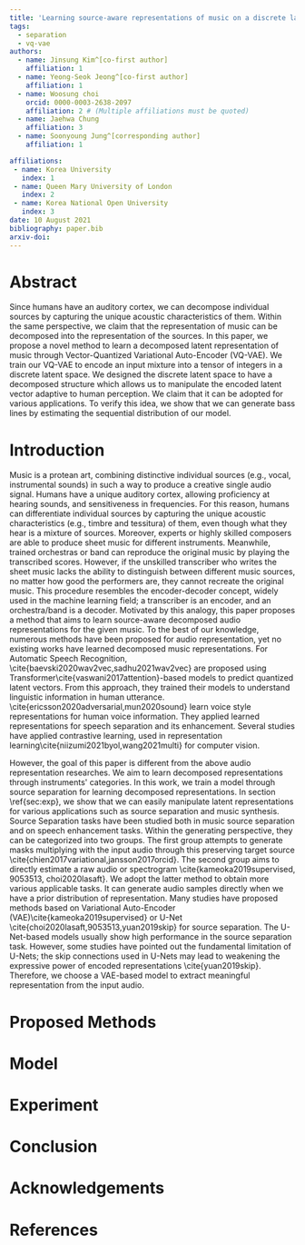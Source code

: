 ```yaml
---
title: 'Learning source-aware representations of music on a discrete latent space'
tags:
  - separation
  - vq-vae
authors:
  - name: Jinsung Kim^[co-first author]
    affiliation: 1
  - name: Yeong-Seok Jeong^[co-first author]
    affiliation: 1
  - name: Woosung choi
    orcid: 0000-0003-2638-2097
    affiliation: 2 # (Multiple affiliations must be quoted)
  - name: Jaehwa Chung
    affiliation: 3
  - name: Soonyoung Jung^[corresponding author]
    affiliation: 1

affiliations:
 - name: Korea University
   index: 1
 - name: Queen Mary University of London
   index: 2
 - name: Korea National Open University
   index: 3
date: 10 August 2021
bibliography: paper.bib
arxiv-doi: 
---
```


# Abstract

Since humans have an auditory cortex, we can decompose individual sources by capturing the unique acoustic characteristics of them.
Within the same perspective, we claim that the representation of music can be decomposed into the representation of the sources.
In this paper, we propose a novel method to learn a decomposed latent representation of music through Vector-Quantized Variational Auto-Encoder (VQ-VAE).
We train our VQ-VAE to encode an input mixture into a tensor of integers in a discrete latent space. 
We designed the discrete latent space to have a decomposed structure which allows us to manipulate the encoded latent vector adaptive to human perception.
We claim that it can be adopted for various applications.
To verify this idea, we show that we can generate bass lines by estimating the sequential distribution of our model.

# Introduction
Music is a protean art, combining distinctive individual sources (e.g., vocal, instrumental sounds) in such a way to produce a creative single audio signal.
Humans have a unique auditory cortex, allowing proficiency at hearing sounds, and sensitiveness in frequencies.
For this reason, humans can differentiate individual sources by capturing the unique acoustic characteristics (e.g., timbre and tessitura) of them, even though what they hear is a mixture of sources.
Moreover, experts or highly skilled composers are able to produce sheet music for different instruments.
Meanwhile, trained orchestras or band can reproduce the original music by playing the transcribed scores.
However, if the unskilled transcriber who writes the sheet music lacks the ability to distinguish between different music sources, no matter how good the performers are, they cannot recreate the original music.
This procedure resembles the encoder-decoder concept, widely used in the machine learning field; a transcriber is an encoder, and an orchestra/band is a decoder.
Motivated by this analogy, this paper proposes a method that aims to learn source-aware decomposed audio representations for the given music.
To the best of our knowledge, numerous methods have been proposed for audio representation, yet no existing works have learned decomposed music representations.
For Automatic Speech Recognition, \cite{baevski2020wav2vec,sadhu2021wav2vec} are proposed using Transformer\cite{vaswani2017attention}-based models to predict quantized latent vectors.
From this approach, they trained their models to understand linguistic information in human utterance.
\cite{ericsson2020adversarial,mun2020sound} learn voice style representations for human voice information. 
They applied learned representations for speech separation and its enhancement. 
Several studies have applied contrastive learning, used in representation learning\cite{niizumi2021byol,wang2021multi} for computer vision.

However, the goal of this paper is different from the above audio representation researches.
We aim to learn decomposed representations through instruments' categories.
In this work, we train a model through source separation for learning decomposed representations.
In section \ref{sec:exp}, we show that we can easily manipulate latent representations for various applications such as source separation and music synthesis.
Source Separation tasks have been studied both in music source separation and on speech enhancement tasks. 
Within the generating perspective, they can be categorized into two groups. 
The first group attempts to generate masks multiplying with the input audio through this preserving target source \cite{chien2017variational,jansson2017orcid}.
The second group aims to directly estimate a raw audio or spectrogram \cite{kameoka2019supervised, 9053513, choi2020lasaft}.
We adopt the latter method to obtain more various applicable tasks.
It can generate audio samples directly when we have a prior distribution of representation.
Many studies have proposed methods based on Variational Auto-Encoder (VAE)\cite{kameoka2019supervised} or U-Net \cite{choi2020lasaft,9053513,yuan2019skip} for source separation.
The U-Net-based models usually show high performance in the source separation task.
However, some studies have pointed out the fundamental limitation of U-Nets; the skip connections used in U-Nets may lead to weakening the expressive power of encoded representations \cite{yuan2019skip}.
Therefore, we choose a VAE-based model to extract meaningful representation from the input audio.


# Proposed Methods

# Model

# Experiment

# Conclusion

# Acknowledgements

# References
